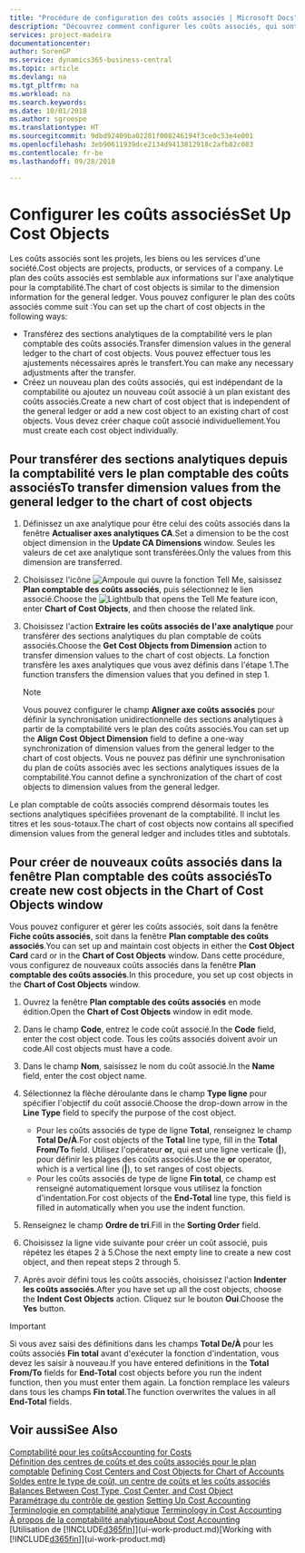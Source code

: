 ```yaml
---
title: "Procédure de configuration des coûts associés | Microsoft Docs"
description: "Découvrez comment configurer les coûts associés, qui sont similaires aux axes analytiques pour la comptabilité."
services: project-madeira
documentationcenter: 
author: SorenGP
ms.service: dynamics365-business-central
ms.topic: article
ms.devlang: na
ms.tgt_pltfrm: na
ms.workload: na
ms.search.keywords: 
ms.date: 10/01/2018
ms.author: sgroespe
ms.translationtype: HT
ms.sourcegitcommit: 9dbd92409ba02281f008246194f3ce0c53e4e001
ms.openlocfilehash: 3eb90611939dce2134d9413812918c2afb82c083
ms.contentlocale: fr-be
ms.lasthandoff: 09/28/2018

---
```

# <a name="set-up-cost-objects"></a><span data-ttu-id="bc918-103">Configurer les coûts associés</span><span class="sxs-lookup"><span data-stu-id="bc918-103">Set Up Cost Objects</span></span>
<span data-ttu-id="bc918-104">Les coûts associés sont les projets, les biens ou les services d'une société.</span><span class="sxs-lookup"><span data-stu-id="bc918-104">Cost objects are projects, products, or services of a company.</span></span> <span data-ttu-id="bc918-105">Le plan des coûts associés est semblable aux informations sur l'axe analytique pour la comptabilité.</span><span class="sxs-lookup"><span data-stu-id="bc918-105">The chart of cost objects is similar to the dimension information for the general ledger.</span></span> <span data-ttu-id="bc918-106">Vous pouvez configurer le plan des coûts associés comme suit :</span><span class="sxs-lookup"><span data-stu-id="bc918-106">You can set up the chart of cost objects in the following ways:</span></span>  

* <span data-ttu-id="bc918-107">Transférez des sections analytiques de la comptabilité vers le plan comptable des coûts associés.</span><span class="sxs-lookup"><span data-stu-id="bc918-107">Transfer dimension values in the general ledger to the chart of cost objects.</span></span> <span data-ttu-id="bc918-108">Vous pouvez effectuer tous les ajustements nécessaires après le transfert.</span><span class="sxs-lookup"><span data-stu-id="bc918-108">You can make any necessary adjustments after the transfer.</span></span>  
* <span data-ttu-id="bc918-109">Créez un nouveau plan des coûts associés, qui est indépendant de la comptabilité ou ajoutez un nouveau coût associé à un plan existant des coûts associés.</span><span class="sxs-lookup"><span data-stu-id="bc918-109">Create a new chart of cost object that is independent of the general ledger or add a new cost object to an existing chart of cost objects.</span></span> <span data-ttu-id="bc918-110">Vous devez créer chaque coût associé individuellement.</span><span class="sxs-lookup"><span data-stu-id="bc918-110">You must create each cost object individually.</span></span>  

## <a name="to-transfer-dimension-values-from-the-general-ledger-to-the-chart-of-cost-objects"></a><span data-ttu-id="bc918-111">Pour transférer des sections analytiques depuis la comptabilité vers le plan comptable des coûts associés</span><span class="sxs-lookup"><span data-stu-id="bc918-111">To transfer dimension values from the general ledger to the chart of cost objects</span></span>  
1.  <span data-ttu-id="bc918-112">Définissez un axe analytique pour être celui des coûts associés dans la fenêtre **Actualiser axes analytiques CA**.</span><span class="sxs-lookup"><span data-stu-id="bc918-112">Set a dimension to be the cost object dimension in the **Update CA Dimensions** window.</span></span> <span data-ttu-id="bc918-113">Seules les valeurs de cet axe analytique sont transférées.</span><span class="sxs-lookup"><span data-stu-id="bc918-113">Only the values from this dimension are transferred.</span></span>  
2.  <span data-ttu-id="bc918-114">Choisissez l'icône ![Ampoule qui ouvre la fonction Tell Me](media/ui-search/search_small.png "Dites-moi ce que vous voulez faire"), saisissez **Plan comptable des coûts associés**, puis sélectionnez le lien associé.</span><span class="sxs-lookup"><span data-stu-id="bc918-114">Choose the ![Lightbulb that opens the Tell Me feature](media/ui-search/search_small.png "Tell me what you want to do") icon, enter **Chart of Cost Objects**, and then choose the related link.</span></span>  
3.  <span data-ttu-id="bc918-115">Choisissez l'action **Extraire les coûts associés de l'axe analytique** pour transférer des sections analytiques du plan comptable de coûts associés.</span><span class="sxs-lookup"><span data-stu-id="bc918-115">Choose the **Get Cost Objects from Dimension** action to transfer dimension values to the chart of cost objects.</span></span> <span data-ttu-id="bc918-116">La fonction transfère les axes analytiques que vous avez définis dans l'étape 1.</span><span class="sxs-lookup"><span data-stu-id="bc918-116">The function transfers the dimension values that you defined in step 1.</span></span>  

    > [!NOTE]  
    >  <span data-ttu-id="bc918-117">Vous pouvez configurer le champ **Aligner axe coûts associés** pour définir la synchronisation unidirectionnelle des sections analytiques à partir de la comptabilité vers le plan des coûts associés.</span><span class="sxs-lookup"><span data-stu-id="bc918-117">You can set up the **Align Cost Object Dimension**  field to define a one-way synchronization of dimension values from the general ledger to the chart of cost objects.</span></span> <span data-ttu-id="bc918-118">Vous ne pouvez pas définir une synchronisation du plan de coûts associés avec les sections analytiques issues de la comptabilité.</span><span class="sxs-lookup"><span data-stu-id="bc918-118">You cannot define a synchronization of the chart of cost objects to dimension values from the general ledger.</span></span>  

<span data-ttu-id="bc918-119">Le plan comptable de coûts associés comprend désormais toutes les sections analytiques spécifiées provenant de la comptabilité. Il inclut les titres et les sous-totaux.</span><span class="sxs-lookup"><span data-stu-id="bc918-119">The chart of cost objects now contains all specified dimension values from the general ledger and includes titles and subtotals.</span></span>  

## <a name="to-create-new-cost-objects-in-the-chart-of-cost-objects-window"></a><span data-ttu-id="bc918-120">Pour créer de nouveaux coûts associés dans la fenêtre Plan comptable des coûts associés</span><span class="sxs-lookup"><span data-stu-id="bc918-120">To create new cost objects in the Chart of Cost Objects window</span></span>  
<span data-ttu-id="bc918-121">Vous pouvez configurer et gérer les coûts associés, soit dans la fenêtre **Fiche coûts associés**, soit dans la fenêtre **Plan comptable des coûts associés**.</span><span class="sxs-lookup"><span data-stu-id="bc918-121">You can set up and maintain cost objects in either the **Cost Object Card** card or in the **Chart of Cost Objects** window.</span></span> <span data-ttu-id="bc918-122">Dans cette procédure, vous configurez de nouveaux coûts associés dans la fenêtre **Plan comptable des coûts associés**.</span><span class="sxs-lookup"><span data-stu-id="bc918-122">In this procedure, you set up cost objects in the **Chart of Cost Objects** window.</span></span>  

1.  <span data-ttu-id="bc918-123">Ouvrez la fenêtre **Plan comptable des coûts associés** en mode édition.</span><span class="sxs-lookup"><span data-stu-id="bc918-123">Open the **Chart of Cost Objects** window in edit mode.</span></span>  
2.  <span data-ttu-id="bc918-124">Dans le champ **Code**, entrez le code coût associé.</span><span class="sxs-lookup"><span data-stu-id="bc918-124">In the **Code** field, enter the cost object code.</span></span> <span data-ttu-id="bc918-125">Tous les coûts associés doivent avoir un code.</span><span class="sxs-lookup"><span data-stu-id="bc918-125">All cost objects must have a code.</span></span>  
3.  <span data-ttu-id="bc918-126">Dans le champ **Nom**, saisissez le nom du coût associé.</span><span class="sxs-lookup"><span data-stu-id="bc918-126">In the **Name** field, enter the cost object name.</span></span>  
4.  <span data-ttu-id="bc918-127">Sélectionnez la flèche déroulante dans le champ **Type ligne** pour spécifier l'objectif du coût associé.</span><span class="sxs-lookup"><span data-stu-id="bc918-127">Choose the drop-down arrow in the **Line Type** field to specify the purpose of the cost object.</span></span>  

    * <span data-ttu-id="bc918-128">Pour les coûts associés de type de ligne **Total**, renseignez le champ **Total De/À**.</span><span class="sxs-lookup"><span data-stu-id="bc918-128">For cost objects of the **Total** line type, fill in the **Total From/To** field.</span></span> <span data-ttu-id="bc918-129">Utilisez l'opérateur **or**, qui est une ligne verticale (**&#124;**), pour définir les plages des coûts associés.</span><span class="sxs-lookup"><span data-stu-id="bc918-129">Use the **or** operator, which is a vertical line (**&#124;**), to set ranges of cost objects.</span></span>  
    * <span data-ttu-id="bc918-130">Pour les coûts associés de type de ligne **Fin total**, ce champ est renseigné automatiquement lorsque vous utilisez la fonction d'indentation.</span><span class="sxs-lookup"><span data-stu-id="bc918-130">For cost objects of the **End-Total** line type, this field is filled in automatically when you use  the indent function.</span></span>  
5.  <span data-ttu-id="bc918-131">Renseignez le champ **Ordre de tri**.</span><span class="sxs-lookup"><span data-stu-id="bc918-131">Fill in the **Sorting Order** field.</span></span>  
6.  <span data-ttu-id="bc918-132">Choisissez la ligne vide suivante pour créer un coût associé, puis répétez les étapes 2 à 5.</span><span class="sxs-lookup"><span data-stu-id="bc918-132">Chose the next empty line to create a new cost object, and then repeat steps 2 through 5.</span></span>  
7.  <span data-ttu-id="bc918-133">Après avoir défini tous les coûts associés, choisissez l'action **Indenter les coûts associés**.</span><span class="sxs-lookup"><span data-stu-id="bc918-133">After you have set up all the cost objects, choose the **Indent Cost Objects** action.</span></span> <span data-ttu-id="bc918-134">Cliquez sur le bouton **Oui**.</span><span class="sxs-lookup"><span data-stu-id="bc918-134">Choose the **Yes** button.</span></span>  

> [!IMPORTANT]  
>  <span data-ttu-id="bc918-135">Si vous avez saisi des définitions dans les champs **Total De/À** pour les coûts associés **Fin total** avant d'exécuter la fonction d'indentation, vous devez les saisir à nouveau.</span><span class="sxs-lookup"><span data-stu-id="bc918-135">If you have entered definitions in the **Total From/To** fields for **End-Total** cost objects before you run the indent function, then you must enter them again.</span></span> <span data-ttu-id="bc918-136">La fonction remplace les valeurs dans tous les champs **Fin total**.</span><span class="sxs-lookup"><span data-stu-id="bc918-136">The function overwrites the values in all **End-Total** fields.</span></span>  

## <a name="see-also"></a><span data-ttu-id="bc918-137">Voir aussi</span><span class="sxs-lookup"><span data-stu-id="bc918-137">See Also</span></span>  
[<span data-ttu-id="bc918-138">Comptabilité pour les coûts</span><span class="sxs-lookup"><span data-stu-id="bc918-138">Accounting for Costs</span></span>](finance-manage-cost-accounting.md)  
<span data-ttu-id="bc918-139">[Définition des centres de coûts et des coûts associés pour le plan comptable](finance-defining-cost-centers-and-cost-objects-for-chart-of-accounts.md) </span><span class="sxs-lookup"><span data-stu-id="bc918-139">[Defining Cost Centers and Cost Objects for Chart of Accounts](finance-defining-cost-centers-and-cost-objects-for-chart-of-accounts.md) </span></span>  
<span data-ttu-id="bc918-140">[Soldes entre le type de coût, un centre de coûts et les coûts associés](finance-balances-between-cost-type-cost-center-and-cost-object.md) </span><span class="sxs-lookup"><span data-stu-id="bc918-140">[Balances Between Cost Type, Cost Center, and Cost Object](finance-balances-between-cost-type-cost-center-and-cost-object.md) </span></span>  
<span data-ttu-id="bc918-141">[Paramétrage du contrôle de gestion](finance-set-up-cost-accounting.md) </span><span class="sxs-lookup"><span data-stu-id="bc918-141">[Setting Up Cost Accounting](finance-set-up-cost-accounting.md) </span></span>  
<span data-ttu-id="bc918-142">[Terminologie en comptabilité analytique](finance-terminology-in-cost-accounting.md) </span><span class="sxs-lookup"><span data-stu-id="bc918-142">[Terminology in Cost Accounting](finance-terminology-in-cost-accounting.md) </span></span>  
[<span data-ttu-id="bc918-143">À propos de la comptabilité analytique</span><span class="sxs-lookup"><span data-stu-id="bc918-143">About Cost Accounting</span></span>](finance-about-cost-accounting.md)  
<span data-ttu-id="bc918-144">[Utilisation de [!INCLUDE[d365fin](includes/d365fin_md.md)]](ui-work-product.md)</span><span class="sxs-lookup"><span data-stu-id="bc918-144">[Working with [!INCLUDE[d365fin](includes/d365fin_md.md)]](ui-work-product.md)</span></span>

